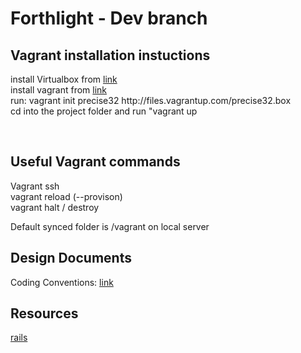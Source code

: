 Forthlight - Dev branch
==========

<h2>Vagrant installation instuctions</h2>
<p>install Virtualbox from <a href="https://www.virtualbox.org/‎">link</a><br>
install vagrant from <a href="http://vagrantup.com">link</a><br>
run: vagrant init precise32 http://files.vagrantup.com/precise32.box<br>
cd into the project folder and run "vagrant up</p><br>

<h2>Useful Vagrant commands</h2>
<p>
Vagrant ssh <br>
vagrant reload (--provison)<br>
vagrant halt / destroy<br>
</p>
Default synced folder is /vagrant on local server<br>


<h2>Design Documents</h2>
<p>Coding Conventions: <a href="https://github.com/Forthlight/Forthlight-core/wiki/Code-Conventions-%5BSwedish%5D">link</a></p>

<h2>Resources</h2>
<a href="rubyonrails.org">rails</a>
